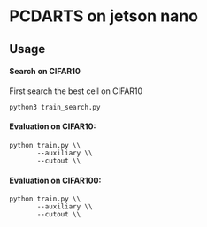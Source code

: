 # PCDARTS on jetson nano

## Usage
#### Search on CIFAR10

First search the best cell on CIFAR10
```
python3 train_search.py
```

#### Evaluation on CIFAR10:

```
python train.py \\
       --auxiliary \\
       --cutout \\
```
#### Evaluation on CIFAR100:

```
python train.py \\
       --auxiliary \\
       --cutout \\
```
